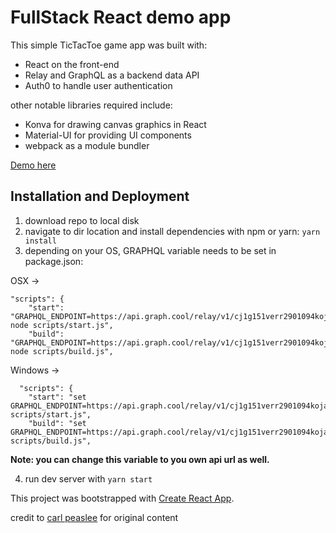 # FullStack React demo app

This simple TicTacToe game app was built with:
- React on the front-end
- Relay and GraphQL as a backend data API
- Auth0 to handle user authentication

other notable libraries required include:
- Konva for drawing canvas graphics in React
- Material-UI for providing UI components
- webpack as a module bundler

[Demo here](https://tictactoe-react.herokuapp.com)



## Installation and Deployment

1. download repo to local disk
2. navigate to dir location and install dependencies with npm or yarn: `yarn install`
3. depending on your OS, GRAPHQL variable needs to be set in package.json:

OSX ->   
```
"scripts": {
    "start": "GRAPHQL_ENDPOINT=https://api.graph.cool/relay/v1/cj1g151verr2901094koja161 node scripts/start.js",
    "build": "GRAPHQL_ENDPOINT=https://api.graph.cool/relay/v1/cj1g151verr2901094koja161 node scripts/build.js",
```
Windows ->
```
  "scripts": {
    "start": "set GRAPHQL_ENDPOINT=https://api.graph.cool/relay/v1/cj1g151verr2901094koja161&&node scripts/start.js",
    "build": "set GRAPHQL_ENDPOINT=https://api.graph.cool/relay/v1/cj1g151verr2901094koja161&&node scripts/build.js",
```

**Note: you can change this variable to you own api url as well.**

4. run dev server with `yarn start`




This project was bootstrapped with [Create React App](https://github.com/facebookincubator/create-react-app).




credit to [carl peaslee](http://www.carlpeaslee.com/) for original content